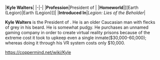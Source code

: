 |**Kyle Walters**|
|-|-|
|**Profession**|President of |
|**Homeworld**|[[Earth (Legion)\|Earth (Legion)]]|
|**Introduced In**|*Legion: Lies of the Beholder*|

**Kyle Walters** is the President of .
He is an older Caucasian man with flecks of grey in his beard. He is somewhat pudgy. He purchases an unnamed gaming company in order to create virtual reality prisons because of the extreme cost it took to upkeep even a single inmate($30,000-60,000); whereas doing it through his VR system costs only $10,000.



https://coppermind.net/wiki/Kyle